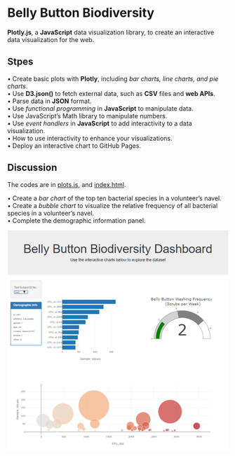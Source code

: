 # Belly Button Biodiversity
**Plotly.js**, a **JavaScript** data visualization library, to create an interactive data visualization for the web.

## Stpes
•	Create basic plots with **Plotly**, including *bar charts, line charts, and pie charts*. </br>
•	Use **D3.json()** to fetch external data, such as **CSV** files and **web APIs**.</br>
•	Parse data in **JSON** format.</br>
•	Use *functional programming* in **JavaScript** to manipulate data.</br>
•	Use JavaScript’s Math library to manipulate numbers.</br>
•	Use *event handlers* in **JavaScript** to add interactivity to a data visualization.</br>
•	How to use interactivity to enhance your visualizations.</br>
•	Deploy an interactive chart to GitHub Pages.</br>

## Discussion
The codes are in [plots.js](https://github.com/plin2204/Plotly/blob/master/plots.js), and [index.html](https://github.com/plin2204/Plotly/blob/master/index.html). <br>

•	Create a *bar chart* of the top ten bacterial species in a volunteer’s navel.</br>
•	Create a *bubble chart* to visualize the relative frequency of all bacterial species in a volunteer’s navel.</br>
•	Complete the demographic information panel.</br>

![](web.PNG)

